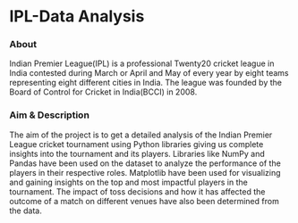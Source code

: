 # IPL-Data Analysis #
### About ###
Indian Premier League(IPL) is a professional Twenty20 cricket league in India contested during March or April and May of every year by eight teams representing eight different cities in India. The league was founded by the Board of Control for Cricket in India(BCCI) in 2008.

### Aim & Description ###
The aim of the project is to get a detailed analysis of the Indian Premier League cricket tournament using Python libraries giving us complete insights into the tournament and its players. Libraries like NumPy and Pandas have been used on the dataset to analyze the performance of the players in their respective roles. Matplotlib have been used for visualizing and gaining insights on the top and most impactful players in the tournament. The impact of toss decisions and how it has affected the outcome of a match on different venues have also been determined from the data.
